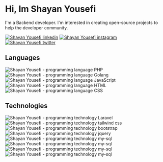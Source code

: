 # Hi, Im Shayan Yousefi
I'm a Backend developer. I'm interested in creating open-source projects to help the developer community.

[![Shayan Yousefi linkedin](https://img.shields.io/badge/LinkedIn-0077B5?style=for-the-badge&logo=linkedin&logoColor=white)](https://www.linkedin.com/in/shayan-yousefi-411179231)
[![Shayan Yousefi instagram](https://img.shields.io/badge/Instagram-E4405F?style=for-the-badge&logo=instagram&logoColor=white)](https://instagram.com/shayanys_dev)
[![Shayan Yousefi twitter](https://img.shields.io/badge/Twitter-1DA1F2?style=for-the-badge&logo=twitter&logoColor=white)](https://twitter.com/_Shayanys)

## Languages
![Shayan Yousefi - programming language PHP](https://img.shields.io/badge/PHP-777BB4?style=for-the-badge&logo=php&logoColor=white)
![Shayan Yousefi - programming language Golang](https://img.shields.io/badge/golang-323330?style=for-the-badge&logo=go&logoColor=blue)
![Shayan Yousefi - programming language JavaScript](https://img.shields.io/badge/JavaScript-323330?style=for-the-badge&logo=javascript&logoColor=F7DF1E)
![Shayan Yousefi - programming language HTML](https://img.shields.io/badge/HTML5-E34F26?style=for-the-badge&logo=html5&logoColor=white)
![Shayan Yousefi - programming language CSS](https://img.shields.io/badge/CSS3-1572B6?style=for-the-badge&logo=css3&logoColor=white)

## Technologies
![Shayan Yousefi - programming technology Laravel](https://img.shields.io/badge/Laravel-FF2D20?style=for-the-badge&logo=laravel&logoColor=white)
![Shayan Yousefi - programming technology tailwind css](https://img.shields.io/badge/Tailwind_CSS-38B2AC?style=for-the-badge&logo=tailwind-css&logoColor=white)
![Shayan Yousefi - programming technology bootstrap](https://img.shields.io/badge/Bootstrap-563D7C?style=for-the-badge&logo=bootstrap&logoColor=white)
![Shayan Yousefi - programming technology jquery](https://img.shields.io/badge/jQuery-0769AD?style=for-the-badge&logo=jquery&logoColor=white)
![Shayan Yousefi - programming technology my-sql](https://img.shields.io/badge/MySQL-005C84?style=for-the-badge&logo=mysql&logoColor=white)
![Shayan Yousefi - programming technology my-sql](https://img.shields.io/badge/rabbitmq-323330?style=for-the-badge&logo=rabbitmq&logoColor=orange)
![Shayan Yousefi - programming technology my-sql](https://img.shields.io/badge/elasticsearch-323330?style=for-the-badge&logo=elasticsearch&logoColor=white)
![Shayan Yousefi - programming technology my-sql](https://img.shields.io/badge/redis-323330?style=for-the-badge&logo=redis&logoColor=white)
